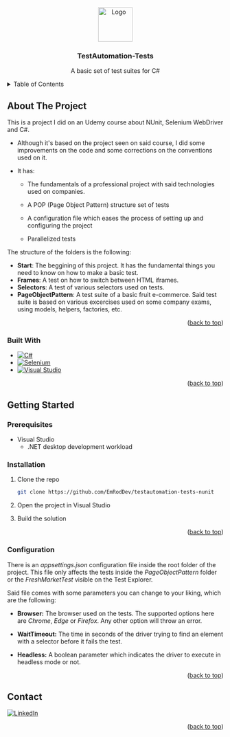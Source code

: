 <a name="readme-top"></a>

<!-- PROJECT LOGO -->
<br />
<div align="center">
  <img src="https://www.svgrepo.com/show/354321/selenium.svg" alt="Logo" width="80" height="80">
  <h3 align="center">TestAutomation-Tests</h3>
  
  <p align="center">
    A basic set of test suites for C#
  </p>
</div>



<!-- TABLE OF CONTENTS -->
<details>
  <summary>Table of Contents</summary>
  <ol>
    <li>
      <a href="#about-the-project">About The Project</a>
      <ul>
        <li><a href="#built-with">Built With</a></li>
      </ul>
    </li>
    <li>
      <a href="#getting-started">Getting Started</a>
      <ul>
        <li><a href="#prerequisites">Prerequisites</a></li>
        <li><a href="#installation">Installation</a></li>
        <li><a href="#configuration">Configuration</a></li>
      </ul>
    </li>
    <li><a href="#contact">Contact</a></li>
  </ol>
</details>



<!-- ABOUT THE PROJECT -->
## About The Project


This is a project I did on an Udemy course about NUnit, Selenium WebDriver and C#. 

* Although it's based on the project seen on said course, I did some improvements on the code and some corrections on the conventions used on it. 

* It has:
  * The fundamentals of a professional project with said technologies used on companies.

  * A POP (Page Object Pattern) structure set of tests

  * A configuration file which eases the process of setting up and configuring the project

  * Parallelized tests

The structure of the folders is the following:

* **Start**: The beggining of this project. It has the fundamental things you need to know on how to make a basic test.
* **Frames**: A test on how to switch between HTML iframes.
* **Selectors**: A test of various selectors used on tests.
* **PageObjectPattern**: A test suite of a basic fruit e-commerce. Said test suite is based on various excercises used on some company exams, using models, helpers, factories, etc.

<p align="right">(<a href="#readme-top">back to top</a>)</p>



### Built With

* [![C#][C#-Badge]][C#-Url]
* [![Selenium][Selenium-Badge]][Selenium-Url]
* [![Visual Studio][VStudio-Badge]][VStudio-Url]

<p align="right">(<a href="#readme-top">back to top</a>)</p>



<!-- GETTING STARTED -->
## Getting Started

### Prerequisites

* Visual Studio
  * .NET desktop development workload

### Installation

1. Clone the repo
   ```sh
   git clone https://github.com/EmRodDev/testautomation-tests-nunit
   ```

2. Open the project in Visual Studio

3. Build the solution

<p align="right">(<a href="#readme-top">back to top</a>)</p>

### Configuration
There is an *appsettings.json* configuration file inside the root folder of the project. This file only affects the tests inside the *PageObjectPattern* folder or the *FreshMarketTest* visible on the Test Explorer.

Said file comes with some parameters you can change to your liking, which are the following:
* **Browser:** The browser used on the tests. The supported options here are *Chrome*, *Edge* or *Firefox*. Any other option will throw an error.

* **WaitTimeout:** The time in seconds of the driver trying to find an element with a selector before it fails the test.

* **Headless:** A boolean parameter which indicates the driver to execute in headless mode or not.

<p align="right">(<a href="#readme-top">back to top</a>)</p>

<!-- CONTACT -->
## Contact
[![LinkedIn][Linkedin-Badge]][Linkedin-Url]

<p align="right">(<a href="#readme-top">back to top</a>)</p>




<!-- MARKDOWN LINKS & IMAGES -->
<!--Badges-->
[C#-Badge]:https://img.shields.io/badge/c%23-%23239120.svg?style=for-the-badge&logo=csharp&logoColor=white
[Selenium-Badge]:https://img.shields.io/badge/Selenium-43B02A?logo=selenium&logoColor=fff&style=for-the-badge
[VStudio-Badge]:https://img.shields.io/badge/Visual%20Studio-5C2D91.svg?style=for-the-badge&logo=visual-studio&logoColor=white
[LinkedIn-Badge]:https://img.shields.io/badge/linkedin-%230077B5.svg?style=for-the-badge&logo=linkedin&logoColor=white

<!--URLs-->
[C#-Url]:https://dotnet.microsoft.com/es-es/languages/csharp
[Selenium-Url]:https://www.selenium.dev/
[VStudio-Url]:https://visualstudio.microsoft.com/
[Linkedin-Url]:https://www.linkedin.com/in/erodriguezarr/
